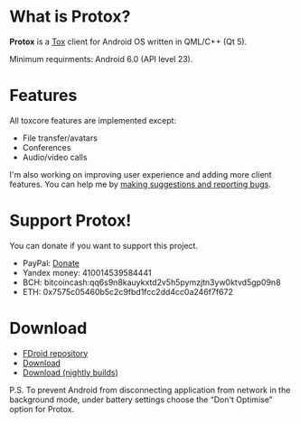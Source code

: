 # What is Protox?

**Protox** is a [Tox](https://tox.chat/) client for Android OS written in QML/C++ (Qt 5).

Minimum requirments: Android 6.0 (API level 23).

# Features

All toxcore features are implemented except:
*  File transfer/avatars
*  Conferences
*  Audio/video calls

I'm also working on improving user experience and adding more client features. You can help me by [making suggestions and reporting bugs](https://gitlab.com/Monsterovich/protox/issues).

# Support Protox!

You can donate if you want to support this project.

* PayPal: [Donate](https://www.paypal.me/monsterovich)
* Yandex money: 410014539584441
* BCH: bitcoincash:qq6s9n8kauykxtd2v5h5pymzjtn3yw0ktvd5gp09n8
* ETH: 0x7575c05460b5c2c9fbd1fcc2dd4cc0a246f7f672

# Download

* [FDroid repository](https://submarine.strangled.net/fdroid/)
* [Download](https://gitlab.com/Monsterovich/protox/-/releases)
* [Download (nightly builds)](https://submarine.strangled.net/protox/builds/nightly/)


P.S. To prevent Android from disconnecting application from network in the background mode, under battery settings choose the “Don't Optimise” option for Protox.